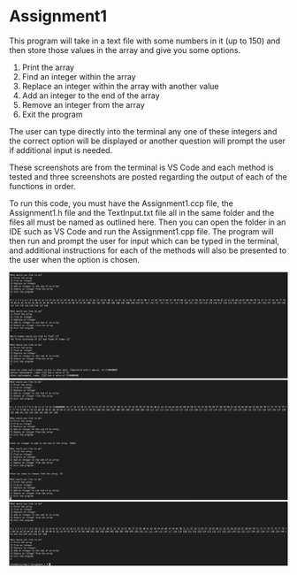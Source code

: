 # Assignment1

This program will take in a text file with some numbers in it (up to 150) and then store those values in the array and give you some options.
1) Print the array
2) Find an integer within the array
3) Replace an integer within the array with another value
4) Add an integer to the end of the array
5) Remove an integer from the array
6) Exit the program

The user can type directly into the terminal any one of these integers and the correct option will be displayed or another question will prompt the user if additional input is needed.

These screenshots are from the terminal is VS Code and each method is tested and three screenshots are posted regarding the output of each of the functions in order.

To run this code, you must have the Assignment1.ccp file, the Assignment1.h file and the TextInput.txt file all in the same folder and the files all must be named as outlined here. Then you can open the folder in an IDE such as VS Code and run the Assignment1.cpp file. The program will then run and prompt the user for input which can be typed in the terminal, and additional instructions for each of the methods will also be presented to the user when the option is chosen.

![alt text](https://github.com/ardhf/Assignment1/blob/main/SS1.png?raw=true)
![alt text](https://github.com/ardhf/Assignment1/blob/main/SS2.png?raw=true)
![alt text](https://github.com/ardhf/Assignment1/blob/main/SS3.png?raw=true)

